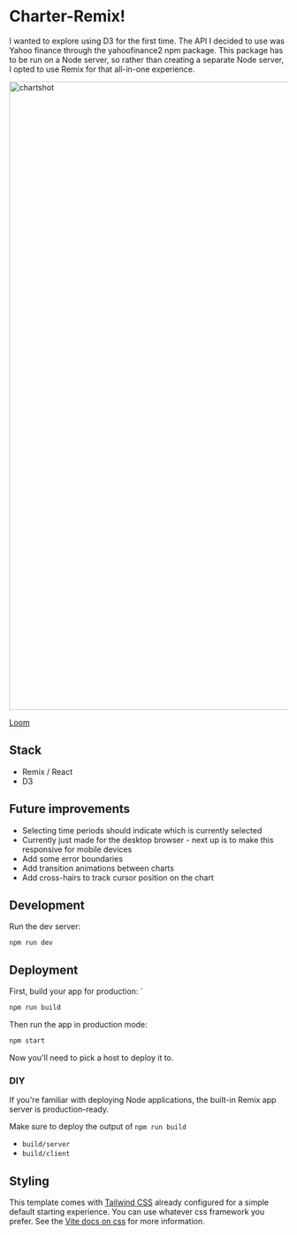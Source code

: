 # Charter-Remix!

I wanted to explore using D3 for the first time. The API I decided to use was Yahoo finance through the yahoofinance2 npm package. This package has to be run on a Node server, so rather than creating a separate Node server, I opted to use Remix for that all-in-one experience.

<img width="1134" alt="chartshot" src="https://github.com/user-attachments/assets/7d61ce4d-dcdf-4934-8bd9-344a571fc468">

[Loom](https://www.loom.com/share/08a6c99dfa9b4514b10a46c4d1fbe5d8?sid=b1f21112-6a11-47d3-af77-bd704c1dcc14)

## Stack

- Remix / React
- D3

## Future improvements

- Selecting time periods should indicate which is currently selected
- Currently just made for the desktop browser - next up is to make this responsive for mobile devices
- Add some error boundaries
- Add transition animations between charts
- Add cross-hairs to track cursor position on the chart

## Development

Run the dev server:

```shellscript
npm run dev
```

## Deployment

First, build your app for production:
`

```sh
npm run build
```

Then run the app in production mode:

```sh
npm start
```

Now you'll need to pick a host to deploy it to.

### DIY

If you're familiar with deploying Node applications, the built-in Remix app server is production-ready.

Make sure to deploy the output of `npm run build`

- `build/server`
- `build/client`

## Styling

This template comes with [Tailwind CSS](https://tailwindcss.com/) already configured for a simple default starting experience. You can use whatever css framework you prefer. See the [Vite docs on css](https://vitejs.dev/guide/features.html#css) for more information.
